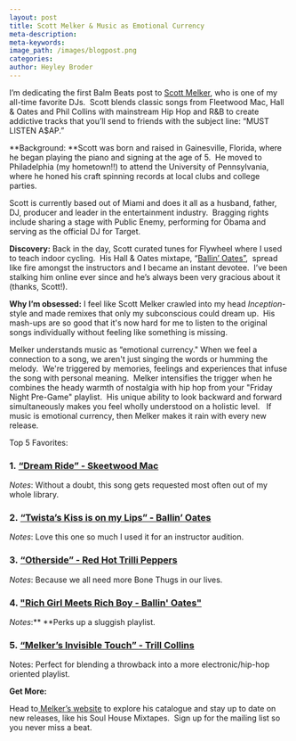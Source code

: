 ```yaml
---
layout: post
title: Scott Melker & Music as Emotional Currency
meta-description:
meta-keywords:
image_path: /images/blogpost.png
categories:
author: Heyley Broder
---
```



I’m dedicating the first Balm Beats post to [Scott Melker](http://themelkerproject.com/), who is one of my all-time favorite DJs.&nbsp; Scott blends classic songs from Fleetwood Mac, Hall & Oates and Phil Collins with mainstream Hip Hop and R&B to create addictive tracks that you’ll send to friends with the subject line: “MUST LISTEN A$AP.”

**Background:&nbsp;**Scott was born and raised in Gainesville, Florida, where he began playing the piano and signing at the age of 5. &nbsp;He moved to Philadelphia (my hometown!!) to attend the University of Pennsylvania, where he honed his craft spinning records at local clubs and college parties.

Scott is currently based out of Miami and does it all as a husband, father, DJ, producer and leader in the entertainment industry.&nbsp; Bragging rights include sharing a stage with Public Enemy, performing for Obama and serving as the official DJ for Target.&nbsp;

**Discovery:** Back in the day, Scott curated tunes for Flywheel where I used to teach indoor cycling. &nbsp;His Hall & Oates mixtape, “[Ballin’ Oates”](https://www.youtube.com/playlist?list=PLPqtADjEoy1smbdk3Y5iOaWLIzP2m0HNF), &nbsp;spread like fire amongst the instructors and I became an instant devotee. &nbsp;I’ve been stalking him online ever since and he’s always been very gracious about it (thanks, Scott!).

**Why I’m obsessed:** I feel like Scott Melker crawled into my head *Inception*-style and made remixes that only my subconscious could dream up.&nbsp; His mash-ups are so good that it's now hard for me to listen to the original songs individually without feeling like something is missing.&nbsp;

Melker understands music as “emotional currency." When we feel a connection to a song, we aren't just singing the words or humming the melody.&nbsp; We're triggered by memories, feelings and experiences that infuse the song with personal meaning.&nbsp; Melker intensifies the trigger when he combines the heady warmth of nostalgia with hip hop from your "Friday Night Pre-Game" playlist.&nbsp; His unique ability to look backward and forward simultaneously makes you feel wholly understood on a holistic level.&nbsp; &nbsp;If music is emotional currency, then Melker makes it rain with every new release.

Top 5 Favorites:

### 1.&nbsp;[“Dream Ride” - Skeetwood Mac](https://soundcloud.com/mashupsfordays/01-dream-ride-ft-fleetwood-mac-ciara-ludacris?in=mashupsfordays/sets/the-melker-project-skeetwood-mac)

*Notes*: Without a doubt, this song gets requested most often out of my whole library.

### 2.&nbsp;[“Twista’s Kiss is on my Lips” - Ballin’ Oates](https://www.youtube.com/watch?v=wxdJPo4-sLQ)

*Notes*: Love this one so much I used it for an instructor audition.

### 3.&nbsp;[“Otherside” - Red Hot Trilli Peppers](https://www.youtube.com/watch?v=012eWgYrkL4)

*Notes*: Because we all need more Bone Thugs in our lives.

### 4. ["Rich Girl Meets Rich Boy - Ballin' Oates"](https://www.youtube.com/watch?v=LGdacWqq4KM)

*Notes*:**&nbsp;**Perks up a sluggish playlist.

### 5.&nbsp;[“Melker’s Invisible Touch” - Trill Collins](https://www.youtube.com/watch?v=NsK1nHX9KD0)

Notes: Perfect for blending a throwback into a more electronic/hip-hop oriented playlist.

**Get More:**

Head to[ Melker’s website](http://themelkerproject.com/)&nbsp;to explore his catalogue and stay up to date on new releases, like his Soul House Mixtapes.&nbsp; Sign up for the mailing list so you never miss a beat.